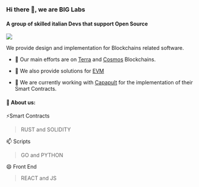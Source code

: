 ### Hi there 👋, we are BIG Labs
#### A group of skilled italian Devs that support Open Source

![](https://github.com/saadeghi/saadeghi/blob/master/dino.gif)

We provide design and implementation for Blockchains related software.
- 🔭 Our main efforts are on [Terra](https://www.terra.money/) and [Cosmos](https://v1.cosmos.network/sdk) Blockchains.

- 🌱 We also provide solutions for [EVM](https://ethereum.org/it/developers/docs/evm/)

- 👯 We are currently working with [Capapult](https://capapult.finance/) for the implementation of their Smart Contracts.

#### 💬 About us:



⚡Smart Contracts
> RUST and SOLIDITY

📫 Scripts
> GO and PYTHON

😄 Front End
> REACT and JS





